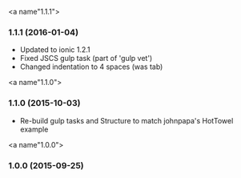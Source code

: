 <a name"1.1.1"></a>
### 1.1.1 (2016-01-04)
 - Updated to ionic 1.2.1
 - Fixed JSCS gulp task (part of 'gulp vet')
 - Changed indentation to 4 spaces (was tab) 

<a name"1.1.0"></a>
### 1.1.0 (2015-10-03)
 - Re-build gulp tasks and Structure to match johnpapa's HotTowel example

<a name"1.0.0"></a>
### 1.0.0 (2015-09-25)
